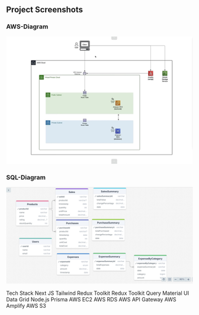 ## Project Screenshots

### AWS-Diagram
![AWS_diagram Screenshot](aws-diagram.jpeg)

### SQL-Diagram
![Sql_diagram_design Screenshot](sql-diagram.jpeg)


Tech Stack
Next JS
Tailwind
Redux Toolkit
Redux Toolkit Query
Material UI Data Grid
Node.js
Prisma
AWS EC2
AWS RDS
AWS API Gateway
AWS Amplify
AWS S3